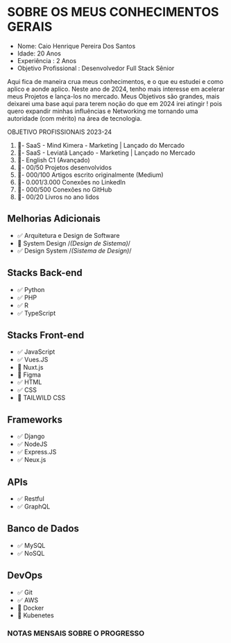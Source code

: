 # SOBRE OS MEUS CONHECIMENTOS GERAIS

- Nome: Caio Henrique Pereira Dos Santos
- Idade: 20 Anos
- Experiência : 2 Anos
- Objetivo Profissional : Desenvolvedor Full Stack Sênior 

Aqui fica de maneira crua meus conhecimentos, e o que eu estudei e como aplico e aonde aplico. 
Neste ano de 2024, tenho mais interesse em acelerar meus Projetos e lança-los no mercado. Meus
Objetivos são grandes, mais deixarei uma base aqui para terem noção do que em 2024 irei atingir ! 
pois quero expandir minhas influências e Networking me tornando uma autoridade (com mérito) na 
área de tecnologia.

OBJETIVO PROFISSIONAIS 2023-24
1. 🎯- SaaS - Mind Kimera - Marketing | Lançado do Mercado
2. 🎯- SaaS - Leviatã Lançado - Marketing | Lançado no Mercado
4. 🎯- English C1 (Avançado)
5. 🎯- 00/50 Projetos desenvolvidos 
6. 🎯- 000/100 Artigos escrito originalmente (Medium)
7. 🎯- 0.001/3.000 Conexões no LinkedIn
8. 🎯- 000/500 Conexões no GitHub
9. 🎯- 00/20 Livros no ano lidos 

## Melhorias Adicionais
- ✅ Arquitetura e Design de Software
- 🎯 System Design /*(Design de Sistema)*/
- ✅ Design System /*(Sistema de Design)*/

## Stacks Back-end
- ✅ Python
- ✅ PHP
- ✅ R
- ✅ TypeScript

## Stacks Front-end
- ✅ JavaScript
- ✅ Vues.JS
- 🎯 Nuxt.js
- 🎯 Figma
- ✅ HTML
- ✅ CSS
- 🎯 TAILWILD CSS 

## Frameworks
- ✅ Django
- ✅ NodeJS
- ✅ Express.JS
- ✅ Neux.js

## APIs
- ✅ Restful
- ✅ GraphQL

## Banco de Dados
- ✅ MySQL
- ✅ NoSQL

## DevOps 
- ✅ Git
- ✅ AWS 
- 🎯 Docker
- 🎯 Kubenetes

### NOTAS MENSAIS SOBRE O PROGRESSO
